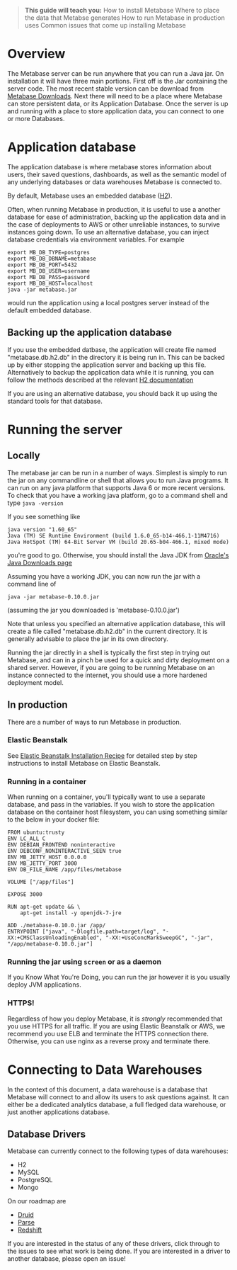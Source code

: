 
> **This guide will teach you:**
> How to install Metabase 
> Where to place the data that Metabse generates
> How to run Metabase in production uses
> Common issues that come up installing Metabase

# Overview

The Metabase server can be run anywhere that you can run a Java jar. On installation it will have three main portions. First off is the Jar containing the server code. The most recent stable version can be download from [Metabase Downloads](http://wwww.metabase.com/downloads). Next there will need to be a place where Metabase can store persistent data, or its Application Database. Once the server is up and running with a place to store application data, you can connect to one or more Databases. 


# Application database

The application database is where metabase stores information about users, their saved questions, dashboards, as well as the semantic model of any underlying databases or data warehouses Metabase is connected to. 

By default, Metabase uses an embedded database ([H2](http://www.h2database.com/)). 

Often, when running Metabase in production, it is useful to use a another database for ease of administration, backing up the application data and in the case of deployments to AWS or other unreliable instances, to survive instances going down.
To use an alternative database, you can inject database credentials via environment variables. For example

    export MB_DB_TYPE=postgres 
    export MB_DB_DBNAME=metabase 
    export MB_DB_PORT=5432 
    export MB_DB_USER=username 
    export MB_DB_PASS=password
    export MB_DB_HOST=localhost
    java -jar metabase.jar

would run the application using a local postgres server instead of the default embedded database.

## Backing up the application database

If you use the embedded datbase, the application will create file named "metabase.db.h2.db" in the directory it is being run in. This can be backed up by either stopping the application server and backing up this file. Alternatively to backup the application data while it is running, you can follow the methods described at the relevant [H2 documentation](http://www.h2database.com/html/tutorial.html#upgrade_backup_restore)

If you are using an alternative database, you should back it up using the standard tools for that database.

# Running the server

## Locally

The metabase jar can be run in a number of ways. Simplest is simply to run the jar on any commandline or shell that allows you to run Java programs.  It can run on any java platform that supports Java 6 or more recent versions. To check that you have a working java platform, go to a command shell and type 
`java -version`

If you see something like

    java version "1.60_65"
    Java (TM) SE Runtime Environment (build 1.6.0_65-b14-466.1-11M4716)
    Java HotSpot (TM) 64-Bit Server VM (build 20.65-b04-466.1, mixed mode)

you're good to go. Otherwise, you should install the Java JDK from [Oracle's Java Downloads page](http://www.oracle.com/technetwork/java/javase/downloads/index.html)

Assuming you have a working JDK, you can now run the jar with a command line of 

`java -jar metabase-0.10.0.jar` 

(assuming the jar you downloaded is 'metabase-0.10.0.jar')

Note that unless you specified an alternative application database, this will create a file called "metabase.db.h2.db" in the current directory. It is generally advisable to place the jar in its own directory.

Running the jar directly in a shell is typically the first step in trying out Metabase, and can in a pinch be used for a quick and dirty deployment on a shared server. However, if you are going to be running Metabase on an instance connected to the internet, you should use a more hardened deployment model.

## In production

There are a number of ways to run Metabase in production. 

### Elastic Beanstalk

See [Elastic Beanstalk Installation Recipe](installing-on-elastic-beanstalk.md) for detailed step by step instructions to install Metabase on Elastic Beanstalk.

### Running in a container

When running on a container, you'll typically want to use a separate database, and pass in the variables. If you wish to store the application database on the container host filesystem, you can using something similar to the below in your docker file:
    
    FROM ubuntu:trusty
    ENV LC_ALL C
    ENV DEBIAN_FRONTEND noninteractive
    ENV DEBCONF_NONINTERACTIVE_SEEN true
    ENV MB_JETTY_HOST 0.0.0.0
    ENV MB_JETTY_PORT 3000
    ENV DB_FILE_NAME /app/files/metabase

    VOLUME ["/app/files"]

    EXPOSE 3000

    RUN apt-get update && \
        apt-get install -y openjdk-7-jre

    ADD ./metabase-0.10.0.jar /app/
    ENTRYPOINT ["java", "-Dlogfile.path=target/log", "-XX:+CMSClassUnloadingEnabled", "-XX:+UseConcMarkSweepGC", "-jar", "/app/metabase-0.10.0.jar"]


### Running the jar using `screen` or as a daemon

If you Know What You're Doing, you can run the jar however it is you usually deploy JVM applications. 

###  HTTPS!

Regardless of how you deploy Metabase, it is *strongly* recommended that you use HTTPS for all traffic. If you are using Elastic Beanstalk or AWS, we recommend you use ELB and terminate the HTTPS connection there. Otherwise, you can use nginx as a reverse proxy and terminate there.


# Connecting to Data Warehouses

In the context of this document, a data warehouse is a database that Metabase will connect to and allow its users to ask questions against. It can either be a dedicated analytics database, a full fledged data warehouse, or just another applications database. 


## Database Drivers
Metabase can currently connect to the following types of data warehouses:

* H2
* MySQL
* PostgreSQL
* Mongo

On our roadmap are

* [Druid](http://www.github.com/metabase/metabase-init/issues/655)
* [Parse](http://www.github.com/metabase/metabase-init/issues/654) 
* [Redshift](http://www.github.com/metabase/metabase-init/issues/652)

If you are interested in the status of any of these drivers, click through to the issues to see what work is being done. If you are interested in a driver to another database, please open an issue!


